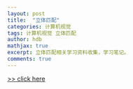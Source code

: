 ```yaml
---
layout: post
title:  "立体匹配"
categories: 计算机视觉
tags: 计算机视觉 立体匹配
author: hdb
mathjax: true
excerpt: 立体匹配相关学习资料收集，学习笔记。
comments: true
---
```


[>> click here](http://note.youdao.com/noteshare?id=02f02f041784d74ae6496f27f9792290)
